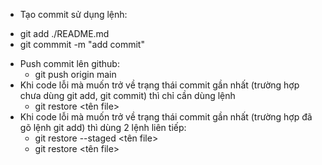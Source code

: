 - Tạo commit sử dụng lệnh:
+ git add ./README.md
+ git commmit -m "add commit"
- Push commit lên github:
    + git push origin main
- Khi code lỗi mà muốn trở về trạng thái commit gần nhất (trường hợp chưa dùng git add, git commit) thì chỉ cần dùng lệnh 
    + git restore <tên file>
- Khi code lỗi mà muốn trở về trạng thái commit gần nhất (trường hợp đã gõ lệnh git add) thì dùng 2 lệnh liên tiếp:
    + git restore --staged  <tên file>
    + git restore <tên file>